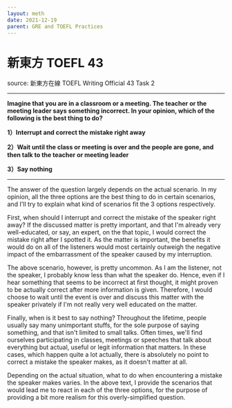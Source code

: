 ```yaml
---
layout: meth
date: 2021-12-19
parent: GRE and TOEFL Practices
---
```

# 新東方 TOEFL 43
source: 新東方在線 TOEFL Writing Official 43 Task 2

---
**Imagine that you are in a classroom or a meeting. The teacher or the meeting leader says something incorrect. In your opinion, which of the following is the best thing to do?**

**1）Interrupt and correct the mistake right away**

**2）Wait until the class or meeting is over and the people are gone, and then talk to the teacher or meeting leader**

**3）Say nothing**

---
The answer of the question largely depends on the actual scenario. In my opinion, all the three options are the best thing to do in certain scenarios, and I'll try to explain what kind of scenarios fit the 3 options respectively.

First, when should I interrupt and correct the mistake of the speaker right away? If the discussed matter is pretty important, and that I'm already very well-educated, or say, an expert, on the that topic, I would correct the mistake right after I spotted it. As the matter is important, the benefits it would do on all of the listeners would most certainly outweigh the negative impact of the embarrassment of the speaker caused by my interruption.

The above scenario, however, is pretty uncommon. As I am the listener, not the speaker, I probably know less than what the speaker do. Hence, even if I hear something that seems to be incorrect at first thought, it might proven to be actually correct after more information is given. Therefore, I would choose to wait until the event is over and discuss this matter with the speaker privately if I'm not really very well educated on the matter.

Finally, when is it best to say nothing? Throughout the lifetime, people usually say many unimportant stuffs, for the sole purpose of saying something, and that isn't limited to small talks. Often times, we'll find ourselves participating in classes, meetings or speeches that talk about everything but actual, useful or legit information that matters. In these cases, which happen quite a lot actually, there is absolutely no point to correct a mistake the speaker makes, as it doesn't matter at all.

Depending on the actual situation, what to do when encountering a mistake the speaker makes varies. In the above text, I provide the scenarios that would lead me to react in each of the three options, for the purpose of providing a bit more realism for this overly-simplified question.